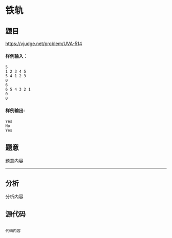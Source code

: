 # 铁轨

## 题目
https://vjudge.net/problem/UVA-514

#### 样例输入：
```
5
1 2 3 4 5
5 4 1 2 3
0
6
6 5 4 3 2 1
0
0

```
#### 样例输出:
```
Yes
No
Yes
```

## 题意

题意内容

------

## 分析

分析内容

## 源代码

```cpp

代码内容

```
